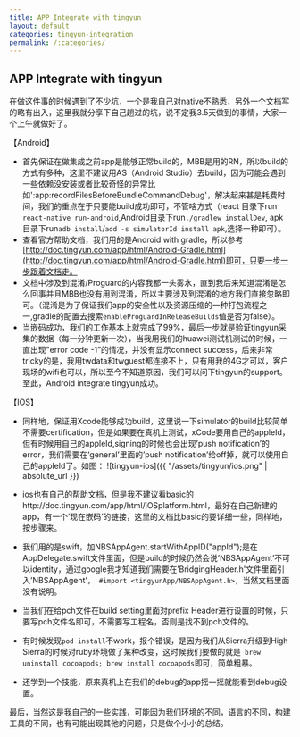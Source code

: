 ```yaml
---
title: APP Integrate with tingyun
layout: default
categories: tingyun-integration
permalink: /:categories/
---
```


## APP Integrate with tingyun

在做这件事的时候遇到了不少坑，一个是我自己对native不熟悉，另外一个文档写的略有出入，这里我就分享下自己趟过的坑，说不定我3.5天做到的事情，大家一个上午就做好了。  

【Android】

- 首先保证在做集成之前app是能够正常build的，MBB是用的RN，所以build的方式有多种，这里不建议用AS（Android Studio）去build，因为可能会遇到一些依赖没安装或者比较奇怪的异常比如':app:recordFilesBeforeBundleCommandDebug'，解决起来甚是耗费时间，我们的重点在于只要能build成功即可，不管啥方式（react 目录下run `react-native run-android`,Android目录下run`./gradlew installDev`, apk目录下run`adb install`/`add -s simulatorId install apk`,选择一种即可）。
- 查看官方帮助文档，我们用的是Android with gradle，所以参考[http://doc.tingyun.com/app/html/Android-Gradle.html](http://doc.tingyun.com/app/html/Android-Gradle.html)即可，只要一步一步跟着文档走。
- 文档中涉及到混淆/Proguard的内容我都一头雾水，直到我后来知道混淆是怎么回事并且MBB也没有用到混淆，所以主要涉及到混淆的地方我们直接忽略即可。（混淆是为了保证我们app的安全性以及资源压缩的一种打包流程之一,gradle的配置去搜索`enableProguardInReleaseBuilds`值是否为false）。
- 当嵌码成功，我们的工作基本上就完成了99%，最后一步就是验证tingyun采集的数据（每一分钟更新一次），当我用我们的huawei测试机测试的时候，一直出现"error code -1”的情况，并没有显示connect success，后来非常tricky的是，我用twdata和twguest都连接不上，只有用我的4G才可以，客户现场的wifi也可以，所以至今不知道原因，我们可以问下tingyun的support。至此，Android integrate tingyun成功。

【IOS】

- 同样地，保证用Xcode能够成功build，这里说一下simulator的build比较简单不需要certification，但是如果要在真机上测试，xCode要用自己的appleId，但有时候用自己的appleId,signing的时候也会出现’push notification’的error，我们需要在‘general’里面的’push notification’给off掉，就可以使用自己的appleId了。如图：
![tingyun-ios]({{ "/assets/tingyun/ios.png" | absolute_url }})  

- ios也有自己的帮助文档，但是我不建议看basic的http://doc.tingyun.com/app/html/iOSplatform.html，最好在自己新建的app，有一个’现在嵌码’的链接，这里的文档比basic的要详细一些，同样地，按步骤来。
- 我们用的是swift，加NBSAppAgent.startWithAppID("appId");是在AppDelegate.swift文件里面，但是build的时候仍然会说’NBSAppAgent’不可以identity，通过google我才知道我们需要在’BridgingHeader.h'文件里面引入’NBSAppAgent’，` #import <tingyunApp/NBSAppAgent.h>`，当然文档里面没有说明。
- 当我们在给pch文件在build setting里面对prefix Header进行设置的时候，只要写pch文件名即可，不需要写工程名，否则是找不到pch文件的。
- 有时候发现`pod install`不work，报个错误，是因为我们从Sierra升级到High Sierra的时候对ruby环境做了某种改变，这时候我们要做的就是` brew uninstall cocoapods; brew install cocoapods`即可，简单粗暴。
- 还学到一个技能，原来真机上在我们的debug的app摇一摇就能看到debug设置。

最后，当然这是我自己的一些实践，可能因为我们环境的不同，语言的不同，构建工具的不同，也有可能出现其他的问题，只是做个小小的总结。